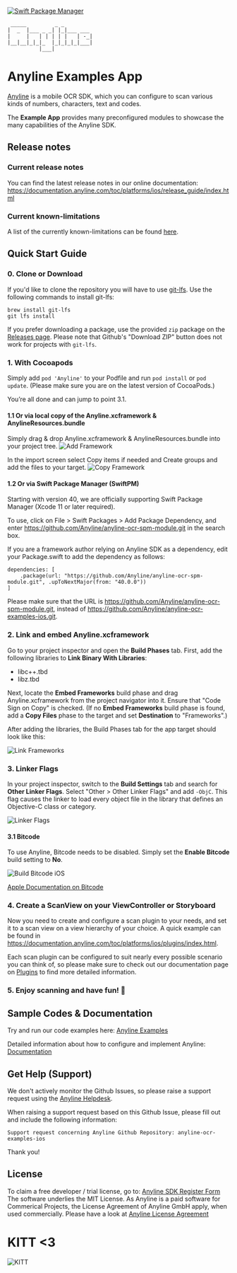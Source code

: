 [![Swift Package Manager](https://img.shields.io/badge/Swift_Package_Manager-compatible-orange?style=flat-square)](https://img.shields.io/badge/Swift_Package_Manager-compatible-orange)

     _____         _ _         
    |  _  |___ _ _| |_|___ ___ 
    |     |   | | | | |   | -_|
    |__|__|_|_|_  |_|_|_|_|___|
              |___|            

# Anyline Examples App 

[Anyline](https://www.anyline.com) is a mobile OCR SDK, which you can configure to scan various kinds of numbers, characters, text and codes.

The **Example App** provides many preconfigured modules to showcase the many capabilities of the Anyline SDK.

## Release notes

### Current release notes

You can find the latest release notes in our online documentation: https://documentation.anyline.com/toc/platforms/ios/release_guide/index.html

### Current known-limitations

A list of the currently known-limitations can be found [here](https://documentation.anyline.com/toc/platforms/ios/known_limitations.html#ios-known-limitations-current-known-limitations).

## Quick Start Guide

### 0. Clone or Download

If you'd like to clone the repository you will have to use [git-lfs](https://git-lfs.github.com/). Use the following commands to install git-lfs:

```
brew install git-lfs
git lfs install
```

If you prefer downloading a package, use the provided `zip` package on the [Releases page](https://github.com/Anyline/anyline-ocr-examples-ios/releases). Please note that Github's "Download ZIP" button does not work for projects with `git-lfs`.

### 1. With Cocoapods

Simply add `pod 'Anyline'` to your Podfile and run `pod install` or `pod update`. (Please make sure you are on the latest version of CocoaPods.)

You’re all done and can jump to point 3.1.

#### 1.1 Or via local copy of the Anyline.xcframework & AnylineResources.bundle

Simply drag & drop Anyline.xcframework & AnylineResources.bundle into your project tree. 
![Add Framework](/images/AddFramework.jpg)

In the import screen select Copy items if needed and Create groups and add the files to your target.
![Copy Framework](/images/CopyFramework.jpg)

#### 1.2 Or via Swift Package Manager (SwiftPM)

Starting with version 40, we are officially supporting Swift Package Manager (Xcode 11 or later required).

To use, click on File > Swift Packages > Add Package Dependency, and enter https://github.com/Anyline/anyline-ocr-spm-module.git in the search box.

If you are a framework author relying on Anyline SDK as a dependency, edit your Package.swift to add the dependency as follows:

```
dependencies: [
    .package(url: "https://github.com/Anyline/anyline-ocr-spm-module.git", .upToNextMajor(from: "40.0.0"))
]
```

Please make sure that the URL is https://github.com/Anyline/anyline-ocr-spm-module.git, instead of https://github.com/Anyline/anyline-ocr-examples-ios.git.


### 2. Link and embed Anyline.xcframework

Go to your project inspector and open the **Build Phases** tab. First, add the following libraries to **Link Binary With Libraries**:

- libc++.tbd
- libz.tbd

Next, locate the **Embed Frameworks** build phase and drag Anyline.xcframework from the project navigator into it. Ensure that "Code Sign on Copy" is checked. (If no **Embed Frameworks** build phase is found, add a **Copy Files** phase to the target and set **Destination** to "Frameworks".) 

After adding the libraries, the Build Phases tab for the app target should look like this: 

![Link Frameworks](/images/LinkFrameworks.jpg)

### 3. Linker Flags

In your project inspector, switch to the **Build Settings** tab and search for **Other Linker Flags**. Select "Other > Other Linker Flags" and add `-ObjC`. This flag causes the linker to load every object file in the library that defines an Objective-C class or category.

![Linker Flags](/images/LinkerFlags.jpg)

#### 3.1 Bitcode

To use Anyline, Bitcode needs to be disabled. Simply set the **Enable Bitcode** build setting to **No**.

![Build Bitcode iOS](/images/iOS_build_bitcode.png)

[Apple Documentation on Bitcode](https://developer.apple.com/library/ios/documentation/IDEs/Conceptual/AppDistributionGuide/AppThinning/AppThinning.html)

### 4. Create a ScanView on your ViewController or Storyboard

Now you need to create and configure a scan plugin to your needs, and set it to a scan view on a view hierarchy of your choice. A quick example can be found in https://documentation.anyline.com/toc/platforms/ios/plugins/index.html.

Each scan plugin can be configured to suit nearly every possible scenario you can think of, so please make sure to check out our documentation page on [Plugins](https://documentation.anyline.com/toc/platforms/ios/plugins/index.html) to find more detailed information. 

### 5. Enjoy scanning and have fun! :movie_camera:


## Sample Codes & Documentation 

Try and run our code examples here: [Anyline Examples](https://github.com/Anyline/anyline-ocr-examples-ios/tree/master/AnylineExamples)

Detailed information about how to configure and implement Anyline: [Documentation](https://documentation.anyline.com)


## Get Help (Support)

We don't actively monitor the Github Issues, so please raise a support request using the [Anyline Helpdesk](https://anyline.atlassian.net/servicedesk/customer/portal/2/group/6).

When raising a support request based on this Github Issue, please fill out and include the following information:

```
Support request concerning Anyline Github Repository: anyline-ocr-examples-ios
```

Thank you!

## License 

To claim a free developer / trial license, go to: [Anyline SDK Register Form](https://anyline.com/free-demos/)
The software underlies the MIT License. As Anyline is a paid software for Commerical Projects, the License Agreement of Anyline GmbH apply, when used commercially. Please have a look at [Anyline License Agreement](https://anylinewebsiteresource.blob.core.windows.net/wordpressmedia/2015/12/ULA-AnylineSDK-August2015.pdf)

# KITT <3

![KITT](images/visualFeedback/kitt/contour_point.gif)
